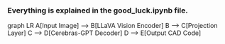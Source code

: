 ### Everything is explained in the good_luck.ipynb file.

graph LR
A[Input Image] --> B[LLaVA Vision Encoder]
B --> C[Projection Layer]
C --> D[Cerebras-GPT Decoder]
D --> E[Output CAD Code]


